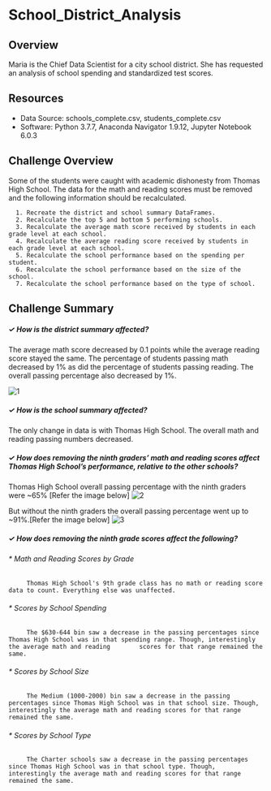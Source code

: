# School_District_Analysis

## Overview
Maria is the Chief Data Scientist for a city school district. She has requested an analysis of school spending and standardized test scores.

## Resources
  * Data Source: schools_complete.csv, students_complete.csv
  * Software: Python 3.7.7, Anaconda Navigator 1.9.12, Jupyter Notebook 6.0.3
  
## Challenge Overview
Some of the students were caught with academic dishonesty from Thomas High School. The data for the math and reading scores must be removed and the following information should be recalculated.

```
  1. Recreate the district and school summary DataFrames.
  2. Recalculate the top 5 and bottom 5 performing schools.
  3. Recalculate the average math score received by students in each grade level at each school.
  4. Recalculate the average reading score received by students in each grade level at each school.
  5. Recalculate the school performance based on the spending per student.
  6. Recalculate the school performance based on the size of the school.
  7. Recalculate the school performance based on the type of school.
```

## Challenge Summary

##### ✓ How is the district summary affected?

The average math score decreased by 0.1 points while the average reading score stayed the same. The percentage of students passing math decreased by 1% as did the percentage of students passing reading. The overall passing percentage also decreased by 1%.

![1](https://user-images.githubusercontent.com/73450637/98776288-a12f7d80-23bc-11eb-9912-be0f5c443d0c.png)

##### ✓ How is the school summary affected?

The only change in data is with Thomas High School. The overall math and reading passing numbers decreased.

##### ✓ How does removing the ninth graders’ math and reading scores affect Thomas High School’s performance, relative to the other schools?

Thomas High School overall passing percentage with the ninth graders were ~65% [Refer the image below]
![2](https://user-images.githubusercontent.com/73450637/98777106-29fae900-23be-11eb-827d-801adffcbf6b.png)

But without the ninth graders the overall passing percentage went up to ~91%.[Refer the image below]
![3](https://user-images.githubusercontent.com/73450637/98777213-57479700-23be-11eb-8332-9c6d159b350a.png)

##### ✓ How does removing the ninth grade scores affect the following?

###### * Math and Reading Scores by Grade
         Thomas High School's 9th grade class has no math or reading score data to count. Everything else was unaffected.

###### * Scores by School Spending
         The $630-644 bin saw a decrease in the passing percentages since Thomas High School was in that spending range. Though, interestingly the average math and reading        scores for that range remained the same.

###### * Scores by School Size
         The Medium (1000-2000) bin saw a decrease in the passing percentages since Thomas High School was in that school size. Though, interestingly the average math and reading scores for that range remained the same.

###### * Scores by School Type
         The Charter schools saw a decrease in the passing percentages since Thomas High School was in that school type. Though, interestingly the average math and reading scores for that range remained the same.


